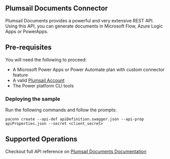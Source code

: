 ## Plumsail Documents Connector
Plumsail Documents provides a powerful and very extensive REST API.  Using this API, you can generate documents in Microsoft Flow, Azure Logic Apps or PowerApps. 

## Pre-requisites
You will need the following to proceed:
* A Microsoft Power Apps or Power Automate plan with custom connector feature
* A valid [Plumsail Account](https://account.plumsail.com)
* The Power platform CLI tools

### Deploying the sample
Run the following commands and follow the prompts:

```paconn
paconn create --api-def apiDefinition.swagger.json --api-prop apiProperties.json --secret <client_secret>
```

## Supported Operations
Checkout full API reference on [Plumsail Documents Documentation](https://plumsail.com/docs/documents/v1.x/index.html)
